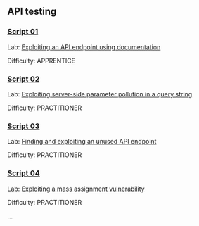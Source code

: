 
## API testing



### [**Script 01**](https://github.com/gwyomarch/WebSecurityAcademy/blob/main/APITesting/exploit-lab01.py)

Lab: [Exploiting an API endpoint using documentation](https://portswigger.net/web-security/api-testing/lab-exploiting-api-endpoint-using-documentation)

Difficulty: APPRENTICE


### [**Script 02**](https://github.com/gwyomarch/WebSecurityAcademy/blob/main/APITesting/exploit-lab02.py)

Lab: [Exploiting server-side parameter pollution in a query string](https://portswigger.net/web-security/api-testing/server-side-parameter-pollution/lab-exploiting-server-side-parameter-pollution-in-query-string)

Difficulty: PRACTITIONER


### [**Script 03**](https://github.com/gwyomarch/WebSecurityAcademy/blob/main/APITesting/exploit-lab03.py)

Lab: [Finding and exploiting an unused API endpoint](https://portswigger.net/web-security/api-testing/lab-exploiting-unused-api-endpoint)

Difficulty: PRACTITIONER


### [**Script 04**](https://github.com/gwyomarch/WebSecurityAcademy/blob/main/APITesting/exploit-lab04.py)

Lab: [Exploiting a mass assignment vulnerability](https://portswigger.net/web-security/api-testing/lab-exploiting-mass-assignment-vulnerability)

Difficulty: PRACTITIONER




...



